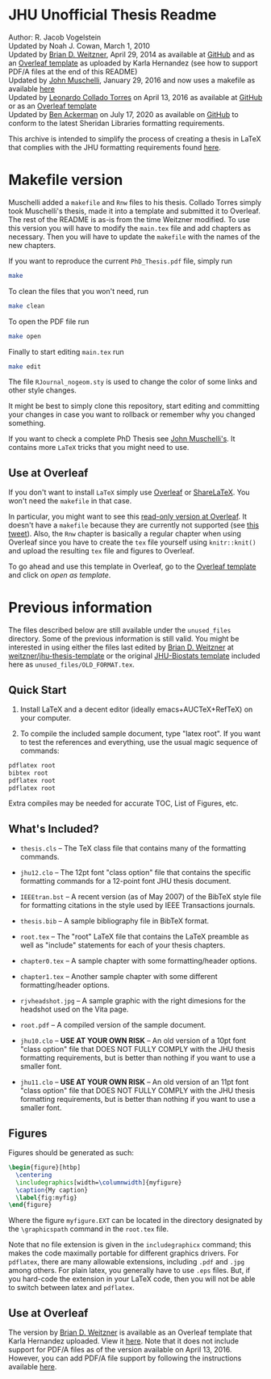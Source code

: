 JHU Unofficial Thesis Readme
============================
Author: R. Jacob Vogelstein <br>
Updated by Noah J. Cowan, March 1, 2010 <br>
Updated by [Brian D. Weitzner](https://github.com/weitzner), April 29, 2014 as available at [GitHub](https://github.com/weitzner/jhu-thesis-template) and as an [Overleaf template](https://www.overleaf.com/latex/templates/johns-hopkins-phd-dissertation-template/jmdrczzbrhyx#.Vw7LVhMrL64) as uploaded by Karla Hernandez (see how to support PDF/A files at the end of this README)<br>
Updated by [John Muschelli](https://github.com/muschellij2), January 29, 2016 and now uses a makefile as available [here](https://github.com/muschellij2/PhD_Thesis) <br>
Updated by [Leonardo Collado Torres](https://github.com/lcolladotor) on April 13, 2016 as available at [GitHub](https://github.com/lcolladotor/jhu-thesis-template) or as an [Overleaf template](https://www.overleaf.com/latex/templates/johns-hopkins-university-unofficial-thesis-template/tqdzgmrxgbtg#.Vw-NrRMrJuU)<br>
Updated by [Ben Ackerman](https://github.com/benjamin-ackerman) on July 17, 2020 as available on [GitHub](https://github.com/benjamin-ackerman/jhu-thesis-template) to conform to the latest Sheridan Libraries formatting requirements.

This archive is intended to simplify the process of creating a thesis
in LaTeX that complies with the JHU formatting requirements found [here](https://www.library.jhu.edu/library-services/electronic-theses-dissertations/formatting-requirements/).

# Makefile version

Muschelli added a `makefile` and `Rnw` files to his thesis. Collado Torres simply took Muschelli's thesis, made it into a template and submitted it to Overleaf. The rest of the README is as-is from the time Weitzner modified. To use this version you will have to modify the `main.tex` file and add chapters as necessary. Then you will have to update the `makefile` with the names of the new chapters. 

If you want to reproduce the current `PhD_Thesis.pdf` file, simply run

```sh
make
```

To clean the files that you won't need, run

```sh
make clean
```

To open the PDF file run

```sh
make open
```

Finally to start editing `main.tex` run

```sh
make edit
```

The file `RJournal_nogeom.sty` is used to change the color of some links and other style changes.

It might be best to simply clone this repository, start editing and committing your changes in case you want to rollback or remember why you changed something. 

If you want to check a complete PhD Thesis see [John Muschelli's](https://github.com/muschellij2/PhD_Thesis). It contains more `LaTeX` tricks that you might need to use.


## Use at Overleaf

If you don't want to install `LaTeX` simply use [Overleaf](https://www.overleaf.com/) or [ShareLaTeX](https://www.sharelatex.com/). You won't need the `makefile` in that case. 

In particular, you might want to see this [read-only version at Overleaf](https://www.overleaf.com/read/tqdzgmrxgbtg). It doesn't have a `makefile` because they are currently not supported (see [this tweet](https://twitter.com/fellgernon/status/720360139233050624)). Also, the `Rnw` chapter is basically a regular chapter when using Overleaf since you have to create the `tex` file yourself using `knitr::knit()` and upload the resulting `tex` file and figures to Overleaf.

To go ahead and use this template in Overleaf, go to the [Overleaf template](https://www.overleaf.com/latex/templates/johns-hopkins-university-unofficial-thesis-template/tqdzgmrxgbtg#.Vw-NrRMrJuU) and click on _open as template_.

# Previous information

The files described below are still available under the `unused_files` directory. Some of the previous information is still valid. You might be interested in using either the files last edited by [Brian D. Weitzner](https://github.com/weitzner) at [weitzner/jhu-thesis-template](https://github.com/weitzner/jhu-thesis-template) or the original [JHU-Biostats template](http://www.biostat.jhsph.edu/research/thesis.shtml) included here as `unused_files/OLD_FORMAT.tex`.

## Quick Start


1. Install LaTeX and a decent editor (ideally emacs+AUCTeX+RefTeX) on
your computer.

2. To compile the included sample document, type "latex root".  If you want to test
the references and everything, use the usual magic sequence of commands: 

```sh
pdflatex root
bibtex root
pdflatex root
pdflatex root
```
Extra compiles may be needed for accurate TOC, List of Figures, etc.

## What's Included?


* `thesis.cls` – The TeX class file that contains many of the formatting commands.  

* `jhu12.clo` – The 12pt font "class option" file that contains the specific formatting commands for a 12-point font JHU thesis document.

* `IEEEtran.bst` – A recent version (as of May 2007) of the BibTeX style file for formatting citations in the style used by IEEE Transactions journals.  

* `thesis.bib` – A sample bibliography file in BibTeX format.

* `root.tex` – The "root" LaTeX file that contains the LaTeX preamble as well as "include" statements for each of your thesis chapters.

* `chapter0.tex` – A sample chapter with some formatting/header options.

* `chapter1.tex` – Another sample chapter with some different formatting/header options.

* `rjvheadshot.jpg` – A sample graphic with the right dimesions for the headshot used on the Vita page.

* `root.pdf` – A compiled version of the sample document.

* `jhu10.clo` – **USE AT YOUR OWN RISK** – An old version of a 10pt font "class option" file that DOES NOT FULLY COMPLY with the JHU thesis formatting requirements, but is better than nothing if you want to use a smaller font.

* `jhu11.clo` – **USE AT YOUR OWN RISK** – An old version of an 11pt font "class option" file that DOES NOT FULLY COMPLY with the JHU thesis formatting requirements, but is better than nothing if you want to use a smaller font.

## Figures

Figures should be generated as such:

```tex
\begin{figure}[htbp]
  \centering
  \includegraphics[width=\columnwidth]{myfigure}
  \caption{My caption}
  \label{fig:myfig}
\end{figure}
```

Where the figure `myfigure.EXT` can be located in the directory designated by the `\graphicspath` command in the `root.tex` file.

Note that no file extension is given in the `includegraphicx` command; this makes the code maximally portable for different graphics drivers. For `pdflatex`, there are many allowable extensions, including `.pdf` and `.jpg` among others. For plain latex, you generally have to use `.eps` files. But, if you hard-code the extension in your LaTeX code, then you will not be able to switch between latex and `pdflatex`.

## Use at Overleaf

The version by [Brian D. Weitzner](https://github.com/weitzner) is available as an Overleaf template that Karla Hernandez uploaded. View it [here](https://www.overleaf.com/latex/templates/johns-hopkins-phd-dissertation-template/jmdrczzbrhyx#.Vw7LVhMrL64). Note that it does not include support for PDF/A files as of the version available on April 13, 2016. However, you can add PDF/A file support by following the instructions available [here](https://www.overleaf.com/latex/examples/creating-pdf-slash-a-and-pdf-slash-x-files/bbbycnbyqhnm#.Vw6_XBMrLm1).

